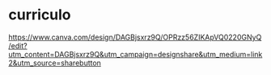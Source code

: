 # curriculo

https://www.canva.com/design/DAGBjsxrz9Q/OPRzz56ZIKApVQ0220GNyQ/edit?utm_content=DAGBjsxrz9Q&utm_campaign=designshare&utm_medium=link2&utm_source=sharebutton
